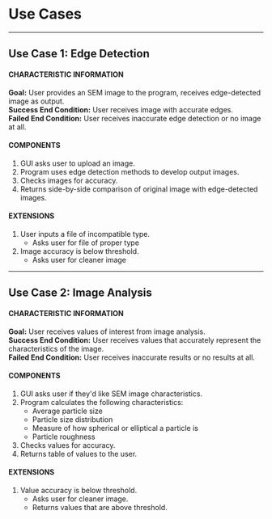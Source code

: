 # Use Cases
---
## Use Case 1: Edge Detection
#### CHARACTERISTIC INFORMATION  
__Goal:__ User provides an SEM image to the program, receives edge-detected image as output.  
__Success End Condition:__ User receives image with accurate edges.  
__Failed End Condition:__ User receives inaccurate edge detection or no image at all.

#### COMPONENTS
1. GUI asks user to upload an image.
2. Program uses edge detection methods to develop output images.
3. Checks images for accuracy.
4. Returns side-by-side comparison of original image with edge-detected images.

#### EXTENSIONS
1. User inputs a file of incompatible type.
   * Asks user for file of proper type
2. Image accuracy is below threshold.
   * Asks user for cleaner image  
  
---
## Use Case 2: Image Analysis
#### CHARACTERISTIC INFORMATION  
__Goal:__ User receives values of interest from image analysis.  
__Success End Condition:__ User receives values that accurately represent the characteristics of the image.  
__Failed End Condition:__ User receives inaccurate results or no results at all.

#### COMPONENTS
1. GUI asks user if they'd like SEM image characteristics.
2. Program calculates the following characteristics:
   * Average particle size
   * Particle size distribution
   * Measure of how spherical or elliptical a particle is
   * Particle roughness
3. Checks values for accuracy.
4. Returns table of values to the user.

#### EXTENSIONS
1. Value accuracy is below threshold.
   * Asks user for cleaner image.
   * Returns values that are above threshold.
